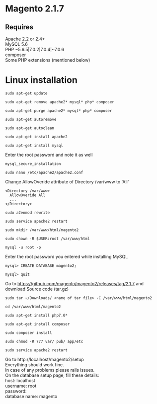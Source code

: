 # Magento 2.1.7
## Requires  
Apache 2.2 or 2.4+  
MySQL 5.6  
PHP ~5.6.5|7.0.2|7.0.4|~7.0.6  
composer  
Some PHP extensions (mentioned below)  

# Linux installation
```
sudo apt-get update
```
```
sudo apt-get remove apache2* mysql* php* composer
```
```
sudo apt-get purge apache2* mysql* php* composer
```
```
sudo apt-get autoremove
```
```
sudo apt-get autoclean
```
```
sudo apt-get install apache2
```
```
sudo apt-get install mysql
```
Enter the root password and note it as well  
```
mysql_secure_installation
```
```
sudo nano /etc/apache2/apache2.conf
```
Change AllowOveride attribute of Directory /var/www to 'All'  
```
<Directory /var/www>
  AllowOveride All
  ...
</Directory>
```
```
sudo a2enmod rewrite
```
```
sudo service apache2 restart
```
```
sudo mkdir /var/www/html/magento2
```
```
sudo chown -R $USER:root /var/www/html
```
```
mysql -u root -p
```
Enter the root password you entered while installing MySQL  
```
mysql> CREATE DATABASE magento2;
```
```
mysql> quit
```
Go to https://github.com/magento/magento2/releases/tag/2.1.7 and download Source code (tar.gz)  

```
sudo tar ~/Downloads/ <name of tar file> -C /var/www/html/magento2
```
```
cd /var/www/html/magento2
```

```
sudo apt-get install php7.0*
```

```
sudo apt-get install composer
```

```
sudo composer install
```

```
sudo chmod -R 777 var/ pub/ app/etc
```

```
sudo service apache2 restart
```
Go to http://localhost/magento2/setup  
Everything should work fine.  
In case of any problems please rails issues.  
On the database setup page, fill these details:  
host: localhost  
username: root  
password: <your root password>  
database name: magento  	
